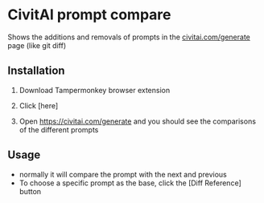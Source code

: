# CivitAI prompt compare

Shows the additions and removals of prompts in the [civitai.com/generate](https://civitai.com/generate) page (like git diff)

## Installation

1. Download Tampermonkey browser extension
2. Click [here]

3. Open <https://civitai.com/generate> and you should see the comparisons of the different prompts

## Usage

- normally it will compare the prompt with the next and previous
- To choose a specific prompt as the base, click the [Diff Reference] button

